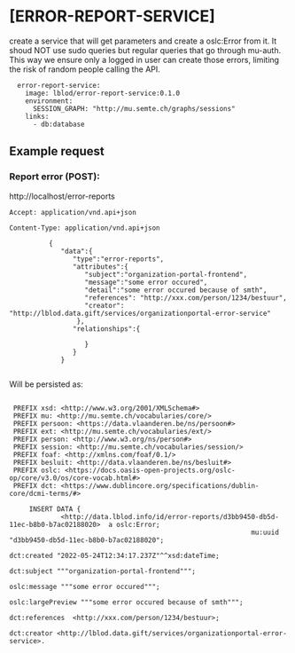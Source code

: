 # [ERROR-REPORT-SERVICE]

create a service that will get parameters and create a oslc:Error from it. It shoud NOT use sudo queries but regular queries that go through mu-auth. This way we ensure only a logged in user can create those errors, limiting the risk of random people calling the API.

```
  error-report-service:
    image: lblod/error-report-service:0.1.0
    environment:
      SESSION_GRAPH: "http://mu.semte.ch/graphs/sessions"
    links:
      - db:database
```

## Example request

### Report error (POST):

http://localhost/error-reports

`Accept: application/vnd.api+json`

`Content-Type: application/vnd.api+json`

```
          {
             "data":{
                "type":"error-reports",
                "attributes":{
                   "subject":"organization-portal-frontend",
                   "message":"some error occured",
                   "detail":"some error occured because of smth",
                   "references": "http://xxx.com/person/1234/bestuur",
                   "creator": "http://lblod.data.gift/services/organizationportal-error-service"
                 },                
                "relationships":{
                   
                   }
                }
             }
          
```

Will be persisted as:

```
     
 PREFIX xsd: <http://www.w3.org/2001/XMLSchema#>
 PREFIX mu: <http://mu.semte.ch/vocabularies/core/>
 PREFIX persoon: <https://data.vlaanderen.be/ns/persoon#>
 PREFIX ext: <http://mu.semte.ch/vocabularies/ext/>
 PREFIX person: <http://www.w3.org/ns/person#>
 PREFIX session: <http://mu.semte.ch/vocabularies/session/>
 PREFIX foaf: <http://xmlns.com/foaf/0.1/>
 PREFIX besluit: <http://data.vlaanderen.be/ns/besluit#>
 PREFIX oslc: <https://docs.oasis-open-projects.org/oslc-op/core/v3.0/os/core-vocab.html#>
 PREFIX dct: <https://www.dublincore.org/specifications/dublin-core/dcmi-terms/#>
 
     INSERT DATA {
             <http://data.lblod.info/id/error-reports/d3bb9450-db5d-11ec-b8b0-b7ac02188020>  a oslc:Error;
                                                             mu:uuid "d3bb9450-db5d-11ec-b8b0-b7ac02188020";
                                                             dct:created "2022-05-24T12:34:17.237Z"^^xsd:dateTime;
                                                             dct:subject """organization-portal-frontend""";
                                                             oslc:message """some error occured""";
                                                            oslc:largePreview """some error occured because of smth""";
                                                            dct:references  <http://xxx.com/person/1234/bestuur>;
                                                             dct:creator <http://lblod.data.gift/services/organizationportal-error-service>.
```